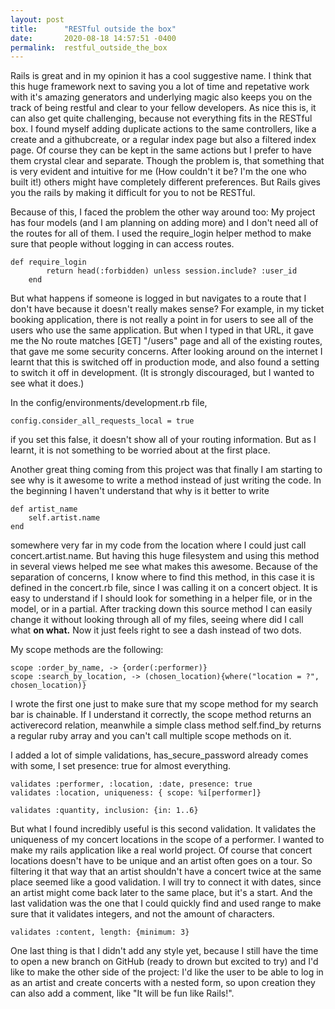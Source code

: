 ```yaml
---
layout: post
title:      "RESTful outside the box"
date:       2020-08-18 14:57:51 -0400
permalink:  restful_outside_the_box
---
```



Rails is great and in my opinion it has a cool suggestive name. I think that this huge framework next to saving you a lot of time and repetative work with it's amazing generators and underlying magic also keeps you on the track of being restful and clear to your fellow developers. As nice this is, it can also get quite challenging, because not everything fits in the RESTful box. I found myself adding duplicate actions to the same controllers, like a create and a githubcreate, or a regular index page but also a filtered index page. Of course they can be kept in the same actions but I prefer to have them crystal clear and separate. Though the problem is, that something that is very evident and intuitive for me (How couldn't it be? I'm the one who built it!) others might have completely different preferences. But Rails gives you the rails by making it difficult for you to not be RESTful.

Because of this, I faced the problem the other way around too: My project has four models (and I am planning on adding more) and I don't need all of the routes for all of them. I used the require_login helper method to make sure that people without logging in can access routes.

```
def require_login
        return head(:forbidden) unless session.include? :user_id
    end
```

But what happens if someone is logged in but navigates to a route that I don't have because it doesn't really makes sense? For example, in my ticket booking application, there is not really a point in for users to see all of the users who use the same application. But when I typed in that URL, it gave me the No route matches [GET] "/users" page and all of the existing routes, that gave me some security concerns. After looking around on the internet I learnt that this is switched off in production mode, and also found a setting to switch it off in development. (It is strongly discouraged, but I wanted to see what it does.) 

In the config/environments/development.rb file, 

```
config.consider_all_requests_local = true
```

if you set this false, it doesn't show all of your routing information. But as I learnt, it is not something to be worried about at the first place. 

Another great thing coming from this project was that finally I am starting to see why is it awesome to write a method instead of just writing the code. In the beginning I haven't understand that why is it better to write 

```
def artist_name 
    self.artist.name
end 

```
somewhere very far in my code from the location where I could just call concert.artist.name. But having this huge filesystem and using this method in several views helped me see what makes this awesome. Because of the separation of concerns, I know where to find this method, in this case it is defined in the concert.rb file, since I was calling it on a concert object. It is easy to understand if I should look for something in a helper file, or in the model, or in a partial. After tracking down this source method I can easily change it without looking through all of my files, seeing where did I call what **on what.** Now it just feels right to see a dash instead of two dots. 

My scope methods are the following: 

```
scope :order_by_name, -> {order(:performer)}
scope :search_by_location, -> (chosen_location){where("location = ?", chosen_location)}
```

I wrote the first one just to make sure that my scope method for my search bar is chainable. If I understand it correctly, the scope method returns an activerecord relation, meanwhile a simple class method self.find_by returns a regular ruby array and you can't call multiple scope methods on it. 

I added a lot of simple validations, has_secure_password already comes with some, I set presence: true for almost everything.

```
validates :performer, :location, :date, presence: true
validates :location, uniqueness: { scope: %i[performer]}

validates :quantity, inclusion: {in: 1..6}
```

But what I found incredibly useful is this second validation. It validates the uniqueness of my concert locations in the scope of a performer. I wanted to make my rails application like a real world project. Of course that concert locations doesn't have to be unique and an artist often goes on a tour. So filtering it that way that an artist shouldn't have a concert twice at the same place seemed like a good validation. I will try to connect it with dates, since an artist might come back later to the same place, but it's a start. And the last validation was the one that I could quickly find and used range to make sure that it validates integers, and not the amount of characters.

```
validates :content, length: {minimum: 3}
```

One last thing is that I didn't add any style yet, because I still have the time to open a new branch on GitHub (ready to drown but excited to try) and I'd like to make the other side of the project: I'd like the user to be able to log in as an artist and create concerts with a nested form, so upon creation they can also add a comment, like "It will be fun like Rails!".



